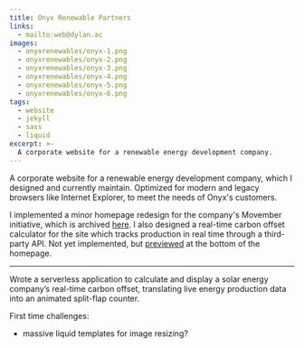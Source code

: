 ```yaml
---
title: Onyx Renewable Partners
links:
  - mailto:web@dylan.ac
images:
  - onyxrenewables/onyx-1.png
  - onyxrenewables/onyx-2.png
  - onyxrenewables/onyx-3.png
  - onyxrenewables/onyx-4.png
  - onyxrenewables/onyx-5.png
  - onyxrenewables/onyx-6.png
tags:
  - website
  - jekyll
  - sass
  - liquid
excerpt: >-
  A corporate website for a renewable energy development company.
---
```


A corporate website for a renewable energy development
company, which I designed and currently maintain. Optimized for
modern and legacy browsers like Internet Explorer, to meet the needs
of Onyx's customers.

I implemented a minor homepage redesign for the company's Movember
initiative, which is archived
[here](http://onyx-movember.s3-website.us-east-1.amazonaws.com/).
I also designed a real-time carbon offset calculator for the site
which tracks production in real time through a third-party API. Not
yet implemented, but
[previewed](http://onyx-carbon-offset.s3-website.us-east-2.amazonaws.com/)
at the bottom of the homepage.

---

Wrote a serverless application to calculate and display a solar energy
company’s real-time carbon offset, translating live energy production data into
an animated split-flap counter.

First time challenges:

- massive liquid templates for image resizing?
